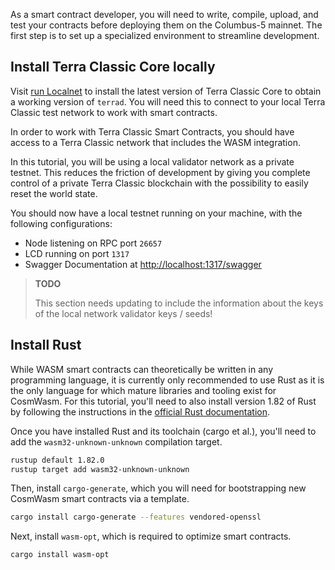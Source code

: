 As a smart contract developer, you will need to write, compile, upload, and test your contracts before deploying them on the Columbus-5 mainnet. The first step is to set up a specialized environment to streamline development.

## Install Terra Classic Core locally

Visit [run Localnet](docs/develop/terra-core-localnet) to install the latest version of Terra Classic Core to obtain a working version of `terrad`. You will need this to connect to your local Terra Classic test network to work with smart contracts.

In order to work with Terra Classic Smart Contracts, you should have access to a Terra Classic network that includes the WASM integration.

In this tutorial, you will be using a local validator network as a private testnet. This reduces the friction of development by giving you complete control of a private Terra Classic blockchain with the possibility to easily reset the world state.

You should now have a local testnet running on your machine, with the following configurations:

- Node listening on RPC port `26657`
- LCD running on port `1317`
- Swagger Documentation at [http://localhost:1317/swagger](http://localhost:1317/swagger)

> **TODO**
>
> This section needs updating to include the information about the keys of the local network validator keys / seeds!

## Install Rust

While WASM smart contracts can theoretically be written in any programming language, it is currently only recommended to use Rust as it is the only language for which mature libraries and tooling exist for CosmWasm. For this tutorial, you'll need to also install version 1.82 of Rust by following the instructions in the [official Rust documentation](https://www.rust-lang.org/tools/install).

Once you have installed Rust and its toolchain (cargo et al.), you'll need to add the `wasm32-unknown-unknown` compilation target.

```sh
rustup default 1.82.0
rustup target add wasm32-unknown-unknown
```

Then, install `cargo-generate`, which you will need for bootstrapping new CosmWasm smart contracts via a template.

```sh
cargo install cargo-generate --features vendored-openssl
```

Next, install `wasm-opt`, which is required to optimize smart contracts.

```sh
cargo install wasm-opt
```
